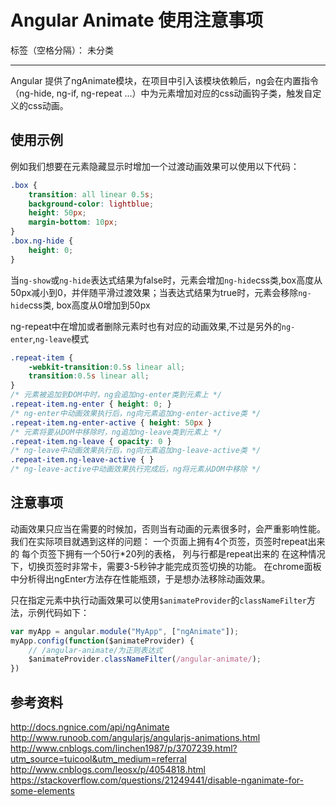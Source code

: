 # Angular Animate 使用注意事项

标签（空格分隔）： 未分类

---

Angular 提供了ngAnimate模块，在项目中引入该模块依赖后，ng会在内置指令（ng-hide, ng-if, ng-repeat ...）中为元素增加对应的css动画钩子类，触发自定义的css动画。

## 使用示例
例如我们想要在元素隐藏显示时增加一个过渡动画效果可以使用以下代码：
```css
.box {
    transition: all linear 0.5s;
    background-color: lightblue;
    height: 50px;
	margin-bottom: 10px;
}
.box.ng-hide {
    height: 0;
}
```
当`ng-show`或`ng-hide`表达式结果为false时，元素会增加`ng-hide`css类,box高度从50px减小到0，并伴随平滑过渡效果；当表达式结果为true时，元素会移除`ng-hide`css类, box高度从0增加到50px

ng-repeat中在增加或者删除元素时也有对应的动画效果,不过是另外的`ng-enter`,`ng-leave`模式
```css
.repeat-item {
    -webkit-transition:0.5s linear all;
    transition:0.5s linear all;
}
/* 元素被追加到DOM中时，ng会追加ng-enter类到元素上 */
.repeat-item.ng-enter { height: 0; }
/* ng-enter中动画效果执行后，ng向元素追加ng-enter-active类 */
.repeat-item.ng-enter-active { height: 50px } 
/* 元素将要从DOM中移除时，ng追加ng-leave类到元素上 */
.repeat-item.ng-leave { opacity: 0 }
/* ng-leave中动画效果执行后，ng向元素追加ng-leave-active类 */
.repeat-item.ng-leave-active { }
/* ng-leave-active中动画效果执行完成后，ng将元素从DOM中移除 */
```

## 注意事项
动画效果只应当在需要的时候加，否则当有动画的元素很多时，会严重影响性能。
我们在实际项目就遇到这样的问题：
一个页面上拥有4个页签，页签时repeat出来的
每个页签下拥有一个50行*20列的表格， 列与行都是repeat出来的
在这种情况下，切换页签时非常卡，需要3-5秒钟才能完成页签切换的功能。
在chrome面板中分析得出ngEnter方法存在性能瓶颈，于是想办法移除动画效果。

只在指定元素中执行动画效果可以使用`$animateProvider`的`classNameFilter`方法，示例代码如下：
```javascript
var myApp = angular.module("MyApp", ["ngAnimate"]);
myApp.config(function($animateProvider) {
    // /angular-animate/为正则表达式
    $animateProvider.classNameFilter(/angular-animate/);
})
```

## 参考资料
http://docs.ngnice.com/api/ngAnimate 
http://www.runoob.com/angularjs/angularjs-animations.html 
http://www.cnblogs.com/linchen1987/p/3707239.html?utm_source=tuicool&utm_medium=referral 
http://www.cnblogs.com/leosx/p/4054818.html 
https://stackoverflow.com/questions/21249441/disable-nganimate-for-some-elements 
